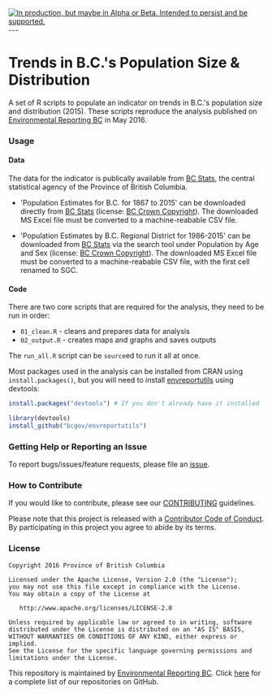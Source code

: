 <div id="devex-badge">
<a rel="Delivery" href="https://github.com/BCDevExchange/docs/blob/master/discussion/projectstates.md"><img alt="In production, but maybe in Alpha or Beta. Intended to persist and be supported." style="border-width:0" src="http://bcdevexchange.org/badge/3.svg" title="In production, but maybe in Alpha or Beta. Intended to persist and be supported." /></a>
</div>
---

# Trends in B.C.'s Population Size & Distribution 

A set of R scripts to populate an indicator on trends in B.C.'s population size and distribution (2015). These scripts reproduce the analysis published on [Environmental Reporting BC](http://www.env.gov.bc.ca/soe/indicators/sustainability/bc_population.html) in May 2016.

### Usage

#### Data
The data for the indicator is publically available from [BC Stats](http://bcstats.gov.bc.ca/Home.aspx), the central statistical agency of the Province of British Columbia.

 - 'Population Estimates for B.C. for 1867 to 2015' can be downloaded directly from [BC Stats](http://www.bcstats.gov.bc.ca/StatisticsBySubject/Demography/PopulationEstimates.aspx) (license: [BC Crown Copyright](http://www2.gov.bc.ca/gov/content/home/copyright)). The downloaded MS Excel file must be converted to a machine-reabable CSV file.

- 'Population Estimates by B.C. Regional District for 1986-2015' can be downloaded from [BC Stats](http://www.bcstats.gov.bc.ca/StatisticsBySubject/Demography/PopulationEstimates.aspx) via the search tool under Population by Age and Sex (license: [BC Crown Copyright](http://www2.gov.bc.ca/gov/content/home/copyright)). The downloaded MS Excel file must be converted to a machine-reabable CSV file, with the first cell renamed to SGC.

#### Code
There are two core scripts that are required for the analysis, they need to be run in order:

- `01_clean.R` - cleans and prepares data for analysis
- `02_output.R` - creates maps and graphs and saves outputs

The `run_all.R` script can be `source`ed to run it all at once.

Most packages used in the analysis can be installed from CRAN using `install.packages()`, but you will need to install [envreportutils](https://github.com/bcgov/envreportutils) using devtools:

```r
install.packages("devtools") # If you don't already have it installed

library(devtools)
install_github("bcgov/envreportutils")
```

### Getting Help or Reporting an Issue

To report bugs/issues/feature requests, please file an [issue](https://github.com/bcgov/bc_population_indicator/issues/).

### How to Contribute

If you would like to contribute, please see our [CONTRIBUTING](CONTRIBUTING.md) guidelines.

Please note that this project is released with a [Contributor Code of Conduct](CODE_OF_CONDUCT.md). By participating in this project you agree to abide by its terms.

### License

    Copyright 2016 Province of British Columbia

    Licensed under the Apache License, Version 2.0 (the "License");
    you may not use this file except in compliance with the License.
    You may obtain a copy of the License at 

       http://www.apache.org/licenses/LICENSE-2.0

    Unless required by applicable law or agreed to in writing, software
    distributed under the License is distributed on an "AS IS" BASIS,
    WITHOUT WARRANTIES OR CONDITIONS OF ANY KIND, either express or implied.
    See the License for the specific language governing permissions and
    limitations under the License.
    
This repository is maintained by [Environmental Reporting BC](http://www.env.gov.bc.ca/soe/). Click [here](https://github.com/bcgov/EnvReportBC-RepoList) for a complete list of our repositories on GitHub.
